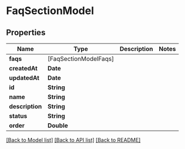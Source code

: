 # FaqSectionModel

## Properties
Name | Type | Description | Notes
------------ | ------------- | ------------- | -------------
**faqs** | [FaqSectionModelFaqs] |  | 
**createdAt** | **Date** |  | 
**updatedAt** | **Date** |  | 
**id** | **String** |  | 
**name** | **String** |  | 
**description** | **String** |  | 
**status** | **String** |  | 
**order** | **Double** |  | 

[[Back to Model list]](../README.md#documentation-for-models) [[Back to API list]](../README.md#documentation-for-api-endpoints) [[Back to README]](../README.md)


